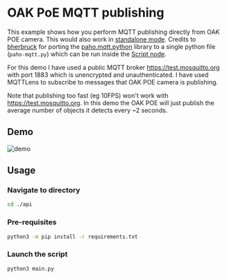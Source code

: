 # OAK PoE MQTT publishing

This example shows how you perform MQTT publishing directly from OAK POE camera. This would also work in [standalone mode](https://docs.luxonis.com/projects/api/en/latest/tutorials/standalone_mode/). Credits to [bherbruck](https://github.com/bherbruck) for porting the [paho.mqtt.python](https://github.com/eclipse/paho.mqtt.python) library to a single python file (`paho-mqtt.py`) which can be run inside the [Script node](https://docs.luxonis.com/projects/api/en/latest/components/nodes/script/).

For this demo I have used a public MQTT broker https://test.mosquitto.org with port 1883 which is unencrypted and unauthenticated. I have used MQTTLens to subscribe to messages that OAK POE camera is publishing.

Note that publishing too fast (eg 10FPS) won't work with https://test.mosquitto.org. In this demo the OAK POE will just publish the average number of objects it detects every ~2 seconds.

## Demo

![demo](https://user-images.githubusercontent.com/18037362/213188479-64e9a5aa-babe-47a5-96df-94f444204ac4.png)

## Usage

### Navigate to directory

```bash
cd ./api
```

### Pre-requisites

```bash
python3 -m pip install -r requirements.txt
```

### Launch the script

```bash
python3 main.py
```
